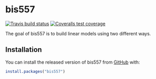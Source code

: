 
<!-- README.md is generated from README.Rmd. Please edit that file -->

# bis557

<!-- badges: start -->

[![Travis build
status](https://travis-ci.com/Yannuo10/bis557.svg?branch=master)](https://travis-ci.com/Yannuo10/bis557)
[![Coveralls test
coverage](https://coveralls.io/repos/github/Yannuo10/bis557/badge.svg)](https://coveralls.io/r/Yannuo10/bis557?branch=master)
<!-- badges: end -->

The goal of bis557 is to build linear models using two different ways.

## Installation

You can install the released version of bis557 from
[GitHub](https://github.com) with:

``` r
install.packages("bis557")
```
